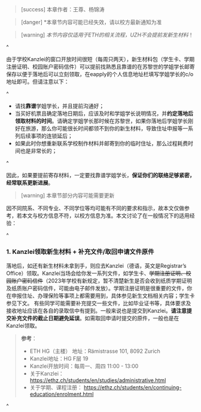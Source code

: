 > [success] 本章作者：王尊、杨锦涛

> [danger] \*本章节内容可能已经失效，请以校方最新通知为准

> [warning] *本节内容仅适用于ETH的相关流程，UZH不会提前发新生材料*！

^

由于学校Kanzlei的窗口开放时间很短（每周只两天），新生材料包（学生卡、学期注册证明、校园账户密码信件）可以提前找熟悉且靠谱的在苏黎世的学姐学长邮寄保存以便于落地后可以立刻领取，在eapply的个人信息地址栏填写学姐学长的c/o地址即可。但请注意以下：

^

* 请找**靠谱**学姐学长，并且提前沟通好；
* 当买好机票且确定落地日期后，应该及时和学姐学长说明情况，并**约定落地后领取材料的时间**。请确定学姐学长那时候在苏黎世，如果你落地后学姐学长刚好在旅游，那么你可能很长时间都领不到你的新生材料，导致住址申报等一系列后续事项的连锁延后；
* 如果此时你想重新联系学校制作材料并邮寄到你的临时住址，那么过程耗费时间也是非常长的；

^

因此，如果要提前寄存材料，一定要找靠谱学姐学长，**保证你们的联络足够紧密，经常联系更新进展**。

> [warning] 本章节部分内容可能需要更新

因不同院系、不同专业、不同学位等均可能有不同的要求和指示，故本文仅做参考，若本文与校方信息不符，以校方信息为准。本文讨论了在一般情况下的适用经验：

^

### **1. Kanzlei领取新生材料 + 补充文件/取回申请文件原件**

落地后，如还有新生材料未拿到手，则应去Kanzlei（德语，英文是Registrar’s Office）领取。Kanzlei当场会给你发一系列文件，如学生卡、~~学期注册证明、校园账户密码信件~~（2023年学校有新规定，暂不清楚新生是否会收到纸质学期证明及纸质账户密码信件，可能由电子邮件发放）。学期注册证明是很重要的文件，你在申报住址、办理保险等事项上都需要用到，具体参见新生文档相关内容；学生卡参见下文。
有些同学可能需要补充提交一些文件，比如毕业证书等，具体要求及接收地址应该在各自的录取信中有提到。一般来说也是提交到Kanzlei。**请注意提交补充文件的截止日期避免延误**。如需取回申请时提交的原件，一般也是在Kanzlei领取。

> **参考**：
>
> * ETH HG（主楼） 地址：Rämistrasse 101, 8092 Zurich
> * Kanzlei地址：HG F层 19
> * Kanzlei开放时间：每周一、周四 11:00 - 13:00
> * 关于Kanzlei：
>   <https://ethz.ch/students/en/studies/administrative.html>
> * 关于学期、课程注册：
>   <https://ethz.ch/students/en/continuing-education/enrolment.html>

^
